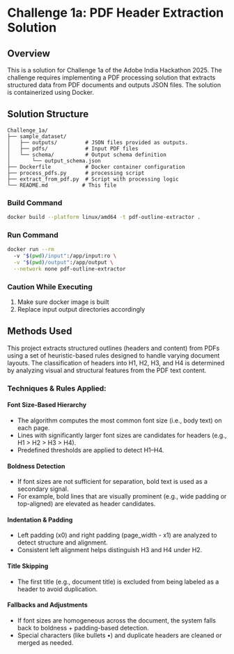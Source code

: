 # Challenge 1a: PDF Header Extraction Solution

## Overview
This is a solution for Challenge 1a of the Adobe India Hackathon 2025. The challenge requires implementing a PDF processing solution that extracts structured data from PDF documents and outputs JSON files. The solution is containerized using Docker.

## Solution Structure
```
Challenge_1a/
├── sample_dataset/
│   ├── outputs/         # JSON files provided as outputs.
│   ├── pdfs/            # Input PDF files
│   └── schema/          # Output schema definition
│       └── output_schema.json
├── Dockerfile           # Docker container configuration
├── process_pdfs.py      # processing script
├── extract_from_pdf.py  # Script with processing logic
└── README.md           # This file
```

### Build Command
```bash
docker build --platform linux/amd64 -t pdf-outline-extractor .
```

### Run Command
```bash
docker run --rm 
  -v "$(pwd)/input":/app/input:ro \
  -v "$(pwd)/output":/app/output \
  --network none pdf-outline-extractor
```

### Caution While Executing
1. Make sure docker image is built
2. Replace input output directories accordingly

## Methods Used
This project extracts structured outlines (headers and content) from PDFs using a set of heuristic-based rules designed to handle varying document layouts. The classification of headers into H1, H2, H3, and H4 is determined by analyzing visual and structural features from the PDF text content.

### Techniques & Rules Applied:
#### Font Size-Based Hierarchy
* The algorithm computes the most common font size (i.e., body text) on each page.
* Lines with significantly larger font sizes are candidates for headers (e.g., H1 > H2 > H3 > H4).
* Predefined thresholds are applied to detect H1–H4.

#### Boldness Detection
* If font sizes are not sufficient for separation, bold text is used as a secondary signal.
* For example, bold lines that are visually prominent (e.g., wide padding or top-aligned) are elevated as header candidates.

#### Indentation & Padding
* Left padding (x0) and right padding (page_width - x1) are analyzed to detect structure and alignment.
* Consistent left alignment helps distinguish H3 and H4 under H2.

#### Title Skipping
* The first title (e.g., document title) is excluded from being labeled as a header to avoid duplication.

#### Fallbacks and Adjustments
* If font sizes are homogeneous across the document, the system falls back to boldness + padding-based detection.
* Special characters (like bullets •) and duplicate headers are cleaned or merged as needed.